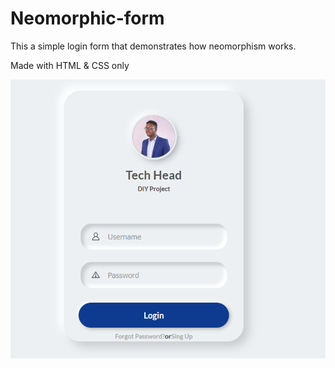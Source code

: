 # Neomorphic-form
This a simple login form that demonstrates how neomorphism works.

Made with HTML & CSS only


![](img/Screenshot.png)
